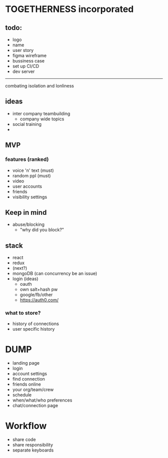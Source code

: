 # TOGETHERNESS incorporated

## todo:

- logo
- name
- user story
- figma wireframe
- bussiness case
- set up CI/CD
- dev server

---

combating isolation and lonliness

## ideas

- inter company teambuilding
  - company wide topics
- social training
-

## MVP

### features (ranked)

- voice 'n' text (must)
- random ppl (must)
- video
- user accounts
- friends
- visibility settings

## Keep in mind

- abuse/blocking
  - "why did you block?"

## stack

- react
- redux
- (next?)
- mongoDB (can concurrency be an issue)
- login (ideas)
  - oauth
  - own salt+hash pw
  - google/fb/other
  - https://auth0.com/

### what to store?

- history of connections
- user specific history

# DUMP

- landing page
- login
- account settings
- find connection
- friends online
- your org/team/crew
- schedule
- when/what/who preferences
- chat/connection page

# Workflow

- share code
- share responsibility
- separate keyboards
